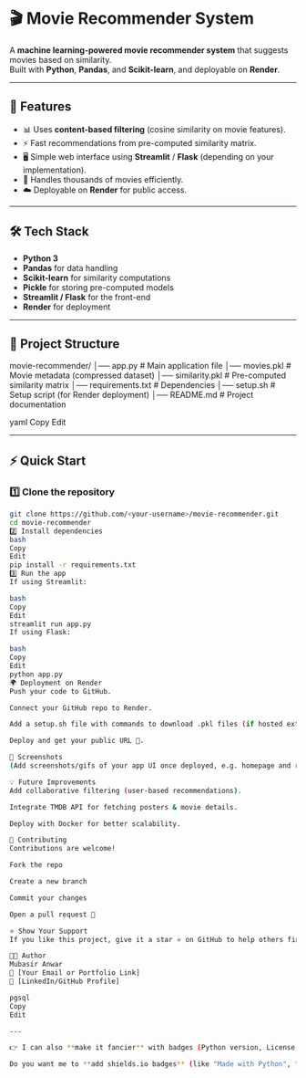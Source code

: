 # 🎬 Movie Recommender System

A **machine learning-powered movie recommender system** that suggests movies based on similarity.  
Built with **Python**, **Pandas**, and **Scikit-learn**, and deployable on **Render**.

---

## 🚀 Features
- 📊 Uses **content-based filtering** (cosine similarity on movie features).
- ⚡ Fast recommendations from pre-computed similarity matrix.
- 🖥️ Simple web interface using **Streamlit** / **Flask** (depending on your implementation).
- 📂 Handles thousands of movies efficiently.
- ☁️ Deployable on **Render** for public access.

---

## 🛠️ Tech Stack
- **Python 3**
- **Pandas** for data handling
- **Scikit-learn** for similarity computations
- **Pickle** for storing pre-computed models
- **Streamlit / Flask** for the front-end
- **Render** for deployment

---

## 📂 Project Structure
movie-recommender/
│── app.py # Main application file
│── movies.pkl # Movie metadata (compressed dataset)
│── similarity.pkl # Pre-computed similarity matrix
│── requirements.txt # Dependencies
│── setup.sh # Setup script (for Render deployment)
│── README.md # Project documentation

yaml
Copy
Edit

---

## ⚡ Quick Start

### 1️⃣ Clone the repository
```bash
git clone https://github.com/<your-username>/movie-recommender.git
cd movie-recommender
2️⃣ Install dependencies
bash
Copy
Edit
pip install -r requirements.txt
3️⃣ Run the app
If using Streamlit:

bash
Copy
Edit
streamlit run app.py
If using Flask:

bash
Copy
Edit
python app.py
🌍 Deployment on Render
Push your code to GitHub.

Connect your GitHub repo to Render.

Add a setup.sh file with commands to download .pkl files (if hosted externally).

Deploy and get your public URL 🎉.

📸 Screenshots
(Add screenshots/gifs of your app UI once deployed, e.g. homepage and recommendation results.)

💡 Future Improvements
Add collaborative filtering (user-based recommendations).

Integrate TMDB API for fetching posters & movie details.

Deploy with Docker for better scalability.

🤝 Contributing
Contributions are welcome!

Fork the repo

Create a new branch

Commit your changes

Open a pull request 🎯

⭐ Show Your Support
If you like this project, give it a star ⭐ on GitHub to help others find it!

👨‍💻 Author
Mubasir Anwar
📧 [Your Email or Portfolio Link]
💼 [LinkedIn/GitHub Profile]

pgsql
Copy
Edit

---

👉 I can also **make it fancier** with badges (Python version, License, Deployment link) if you want.  

Do you want me to **add shields.io badges** (like "Made with Python", "Deployed on Render") to the top of your
